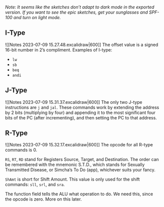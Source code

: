 *Note: It seems like the sketches don’t adapt to dark mode in the exported version. If you want to see the epic sketches, get your sunglasses and SPF-100 and turn on light mode.*

## I-Type

![[Notes 2023-07-09 15.27.48.excalidraw|600]]
The offset value is a signed 16-bit number in 2’s compliment.
Examples of I-type:
- `lw`
- `sb`
- `beq`
- `andi`

## J-Type

![[Notes 2023-07-09 15.31.37.excalidraw|600]]
The only two J-type instructions are `j` and `jal`.
These commands work by extending the address by 2 bits (multiplying by four) and appending it to the most significant four bits of the PC (after incrementing), and then setting the PC to that address.

## R-Type

![[Notes 2023-07-09 15.32.17.excalidraw|600]]
The opcode for all R-type commands is 0.

`RS`, `RT`, `RD` stand for Registers Source, Target, and Destination. The order can be remembered with the mnemonic S.T.D., which stands for Sexually Transmitted Disease, or Simcha’s To Do (app), whichever suits your fancy.

`ShAmt` is short for Shift Amount. This value is only used for the shift commands: `sll`, `srl`, and `sra`.

The function field tells the ALU what operation to do. We need this, since the opcode is zero. More on this later.